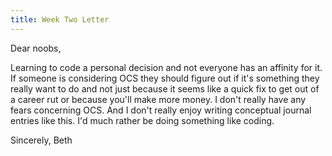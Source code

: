 ```yaml
---
title: Week Two Letter
---
```


Dear noobs,

Learning to code a personal decision and not everyone has an affinity for it. If someone is considering OCS they should figure out if it's something they really want to do and not just because it seems like a quick fix to get out of a career rut or because you'll make more money. I don't really have any fears concerning OCS. And I don't really enjoy writing conceptual journal entries like this. I'd much rather be doing something like coding.

Sincerely,
Beth